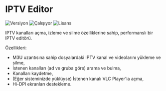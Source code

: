 # IPTV Editor

<img src="https://img.shields.io/badge/Versiyon-1.01-blueviolet.svg?style=flat" alt="Versiyon" /> <img src="https://img.shields.io/badge/Durum-Çalışıyor-success.svg?style=flat" alt="Çalışıyor" /> <img src="https://img.shields.io/badge/Lisans-MIT-blue.svg?style=flat" alt="Lisans" />

IPTV kanalları açma, izleme ve silme özelliklerine sahip, performanslı bir IPTV editörü.

Özellikleri:

- M3U uzantısına sahip dosyalardaki IPTV kanal ve videolarını yükleme ve silme,
- İstenen kanalları (ad ve gruba göre) arama ve bulma,
- Kanalları kaydetme,
- (Eğer sisteminizde yüklüyse) İstenen kanalı VLC Player'la açma,
- Hi-DPI ekranları destekleme.
